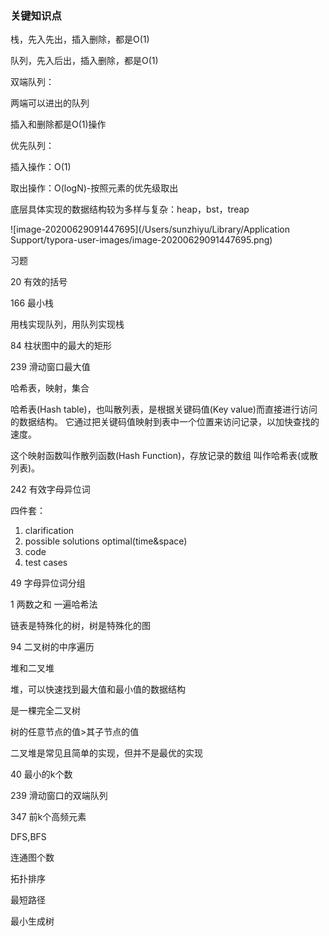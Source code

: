 ### 关键知识点

栈，先入先出，插入删除，都是O(1)

队列，先入后出，插入删除，都是O(1)

双端队列：

两端可以进出的队列

插入和删除都是O(1)操作

优先队列：

插入操作：O(1)

取出操作：O(logN)-按照元素的优先级取出

底层具体实现的数据结构较为多样与复杂：heap，bst，treap

![image-20200629091447695](/Users/sunzhiyu/Library/Application Support/typora-user-images/image-20200629091447695.png)



习题

20 有效的括号

166 最小栈

用栈实现队列，用队列实现栈

84 柱状图中的最大的矩形

239 滑动窗口最大值

哈希表，映射，集合

哈希表(Hash table)，也叫散列表，是根据关键码值(Key value)而直接进行访问的数据结构。 它通过把关键码值映射到表中一个位置来访问记录，以加快查找的 速度。

这个映射函数叫作散列函数(Hash Function)，存放记录的数组 叫作哈希表(或散列表)。

242 有效字母异位词

四件套：

1. clarification
2. possible solutions optimal(time&space)
3. code
4. test cases

49 字母异位词分组

1 两数之和  一遍哈希法

链表是特殊化的树，树是特殊化的图

94 二叉树的中序遍历

堆和二叉堆

堆，可以快速找到最大值和最小值的数据结构

是一棵完全二叉树

树的任意节点的值>其子节点的值

二叉堆是常见且简单的实现，但并不是最优的实现

40 最小的k个数

239 滑动窗口的双端队列

347 前k个高频元素

DFS,BFS

连通图个数

拓扑排序

最短路径

最小生成树

